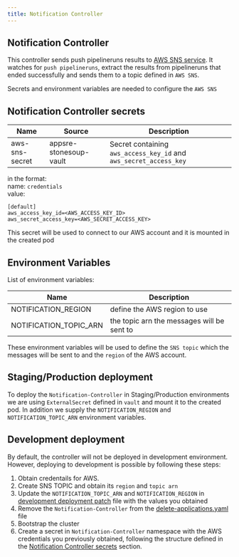 ```yaml
---
title: Notification Controller
---
```


## Notification Controller

This controller sends push pipelineruns results to [AWS SNS service](https://aws.amazon.com/sns/).
It watches for `push pipelineruns`, extract the results from pipelineruns that ended successfully 
and sends them to a topic defined in `AWS SNS`.

Secrets and environment variables are needed to configure the `AWS SNS`

## Notification Controller secrets

| Name | Source | Description |
| -- | -- | -- |
| aws-sns-secret | appsre-stonesoup-vault | Secret containing `aws_access_key_id` and `aws_secret_access_key`

in the format:  
name: `credentials`  
value: 
```
[default]
aws_access_key_id=<AWS_ACCESS_KEY_ID>
aws_secret_access_key=<AWS_SECRET_ACCESS_KEY>
```

This secret will be used to connect to our AWS account and it is mounted in the created pod

## Environment Variables

List of environment variables:

| Name | Description |
| -- | -- |
| NOTIFICATION_REGION | define the AWS region to use
| NOTIFICATION_TOPIC_ARN | the topic arn the messages will be sent to

These environment variables will be used to define the `SNS topic` which the messages will be sent to 
and the `region` of the AWS account.

## Staging/Production deployment

To deploy the `Notification-Controller` in Staging/Production environments we are using `ExternalSecret`
defined in `vault` and mount it to the created pod.
In addition we supply the `NOTIFICATION_REGION` and `NOTIFICATION_TOPIC_ARN` environment variables.

## Development deployment  

By default, the controller will not be deployed in development environment.
However, deploying to development is possible by following these steps:

1. Obtain credentails for AWS.
2. Create SNS TOPIC and obtain its `region` and `topic arn`
3. Update the `NOTIFICATION_TOPIC_ARN` and `NOTIFICATION_REGION` in 
[development deployment patch](../notification-controller/development/topic_region_add.yaml) file
with the values you obtained         
4. Remove the `Notification-Controller` from the [delete-applications.yaml](../../argo-cd-apps/overlays/development/delete-applications.yaml) file
5. Bootstrap the cluster
6. Create a secret in `Notification-Controller` namespace with the AWS credentials you previously obtained, 
following the structure defined in the [Notification Controller secrets](#notification-controller-secrets) 
section.

